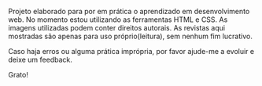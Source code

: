 Projeto elaborado para por em prática o aprendizado em desenvolvimento web.
No momento estou utilizando as ferramentas HTML e CSS.
As imagens utilizadas podem conter direitos autorais.
As revistas aqui mostradas são apenas para uso próprio(leitura), sem nenhum fim lucrativo.

Caso haja erros ou alguma prática imprópria, por favor ajude-me a evoluir e deixe um feedback.


Grato!
